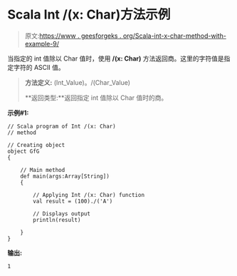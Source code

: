 # Scala Int /(x: Char)方法示例

> 原文:[https://www . geesforgeks . org/Scala-int-x-char-method-with-example-9/](https://www.geeksforgeeks.org/scala-int-x-char-method-with-example-9/)

当指定的 int 值除以 Char 值时，使用 **/(x: Char)** 方法返回商。这里的字符值是指定字符的 ASCII 值。

> **方法定义:** (Int_Value)。/(Char_Value)
> 
> **返回类型:**返回指定 int 值除以 Char 值时的商。

**示例#1:**

```
// Scala program of Int /(x: Char)
// method

// Creating object
object GfG
{ 

    // Main method
    def main(args:Array[String])
    {

        // Applying Int /(x: Char) function
        val result = (100)./('A')

        // Displays output
        println(result)

    }
} 
```

**输出:**

```
1

```